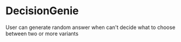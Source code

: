 # DecisionGenie
User can generate random answer when can't decide what to choose between two or more variants
